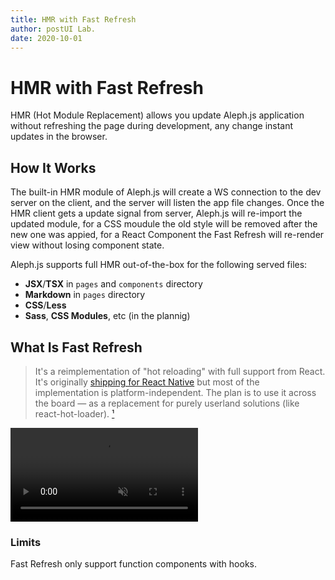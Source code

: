 ```yaml
---
title: HMR with Fast Refresh
author: postUI Lab.
date: 2020-10-01
---
```


# HMR with Fast Refresh

HMR (Hot Module Replacement) allows you update Aleph.js application without refreshing the page during development, any change instant updates in the browser.

## How It Works

The built-in HMR module of Aleph.js will create a WS connection to the dev server on the client, and the server will listen the app file changes. Once the HMR client gets a update signal from server, Aleph.js will re-import the updated module, for a CSS moudule the old style will be removed after the new one was appied, for a React Component the Fast Refresh will re-render view without losing component state.

Aleph.js supports full HMR out-of-the-box for the following served files:

- **JSX**/**TSX** in `pages` and `components` directory
- **Markdown** in `pages`  directory
- **CSS**/**Less**
- **Sass**, **CSS Modules**, etc (in the plannig)

## What Is Fast Refresh

> It's a reimplementation of "hot reloading" with full support from React. It's originally [shipping for React Native](https://twitter.com/dan_abramov/status/1169687758849400832) but most of the implementation is platform-independent. The plan is to use it across the board — as a replacement for purely userland solutions (like react-hot-loader). [¹]

<video src="/docs/fast-refresh.mp4" loop autoplay muted></video>

[¹]: https://github.com/facebook/react/issues/16604#issuecomment-528663101

### Limits
Fast Refresh only support function components with hooks.